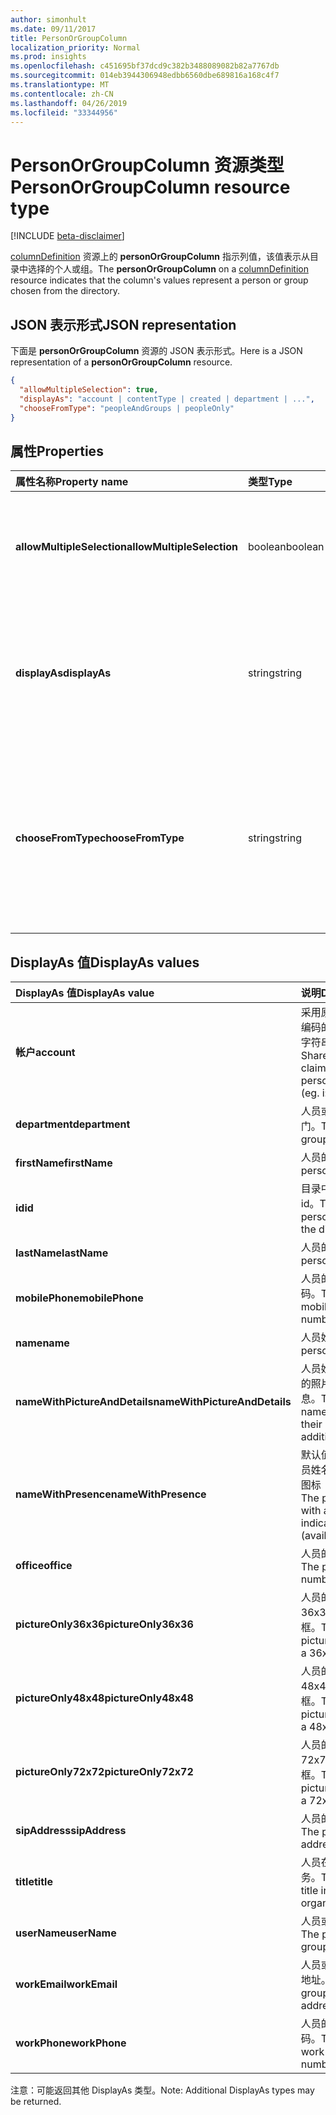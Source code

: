```yaml
---
author: simonhult
ms.date: 09/11/2017
title: PersonOrGroupColumn
localization_priority: Normal
ms.prod: insights
ms.openlocfilehash: c451695bf37dcd9c382b3488089082b82a7767db
ms.sourcegitcommit: 014eb3944306948edbb6560dbe689816a168c4f7
ms.translationtype: MT
ms.contentlocale: zh-CN
ms.lasthandoff: 04/26/2019
ms.locfileid: "33344956"
---
```

# <a name="personorgroupcolumn-resource-type"></a><span data-ttu-id="97b14-102">PersonOrGroupColumn 资源类型</span><span class="sxs-lookup"><span data-stu-id="97b14-102">PersonOrGroupColumn resource type</span></span>

[!INCLUDE [beta-disclaimer](../../includes/beta-disclaimer.md)]

<span data-ttu-id="97b14-103">[columnDefinition](columndefinition.md) 资源上的 **personOrGroupColumn** 指示列值，该值表示从目录中选择的个人或组。</span><span class="sxs-lookup"><span data-stu-id="97b14-103">The **personOrGroupColumn** on a [columnDefinition](columndefinition.md) resource indicates that the column's values represent a person or group chosen from the directory.</span></span>

## <a name="json-representation"></a><span data-ttu-id="97b14-104">JSON 表示形式</span><span class="sxs-lookup"><span data-stu-id="97b14-104">JSON representation</span></span>

<span data-ttu-id="97b14-105">下面是 **personOrGroupColumn** 资源的 JSON 表示形式。</span><span class="sxs-lookup"><span data-stu-id="97b14-105">Here is a JSON representation of a **personOrGroupColumn** resource.</span></span>
<!-- { "blockType": "resource", "@type": "microsoft.graph.personOrGroupColumn", "@property.aka": "chooseFromType=format" } -->

```json
{
  "allowMultipleSelection": true,
  "displayAs": "account | contentType | created | department | ...",
  "chooseFromType": "peopleAndGroups | peopleOnly"
}
```

## <a name="properties"></a><span data-ttu-id="97b14-106">属性</span><span class="sxs-lookup"><span data-stu-id="97b14-106">Properties</span></span>

| <span data-ttu-id="97b14-107">属性名称</span><span class="sxs-lookup"><span data-stu-id="97b14-107">Property name</span></span>              | <span data-ttu-id="97b14-108">类型</span><span class="sxs-lookup"><span data-stu-id="97b14-108">Type</span></span>    | <span data-ttu-id="97b14-109">说明</span><span class="sxs-lookup"><span data-stu-id="97b14-109">Description</span></span>
|:---------------------------|:--------|:--------------------------------------
| <span data-ttu-id="97b14-110">**allowMultipleSelection**</span><span class="sxs-lookup"><span data-stu-id="97b14-110">**allowMultipleSelection**</span></span> | <span data-ttu-id="97b14-111">boolean</span><span class="sxs-lookup"><span data-stu-id="97b14-111">boolean</span></span> | <span data-ttu-id="97b14-112">指示是否可以从源中选择多个值。</span><span class="sxs-lookup"><span data-stu-id="97b14-112">Indicates whether multiple values can be selected from the source.</span></span>
| <span data-ttu-id="97b14-113">**displayAs**</span><span class="sxs-lookup"><span data-stu-id="97b14-113">**displayAs**</span></span>              | <span data-ttu-id="97b14-114">string</span><span class="sxs-lookup"><span data-stu-id="97b14-114">string</span></span>  | <span data-ttu-id="97b14-115">如何显示有关所选个人或组的信息。</span><span class="sxs-lookup"><span data-stu-id="97b14-115">How to display the information about the person or group chosen.</span></span> <span data-ttu-id="97b14-116">请参阅下文。</span><span class="sxs-lookup"><span data-stu-id="97b14-116">See below.</span></span>
| <span data-ttu-id="97b14-117">**chooseFromType**</span><span class="sxs-lookup"><span data-stu-id="97b14-117">**chooseFromType**</span></span>         | <span data-ttu-id="97b14-118">string</span><span class="sxs-lookup"><span data-stu-id="97b14-118">string</span></span>  | <span data-ttu-id="97b14-119">是否允许仅选择人员，或同时选择人员和组。</span><span class="sxs-lookup"><span data-stu-id="97b14-119">Whether to allow selection of people only, or people and groups.</span></span> <span data-ttu-id="97b14-120">必须为 `peopleAndGroups` 或 `peopleOnly` 的其中一个。</span><span class="sxs-lookup"><span data-stu-id="97b14-120">Must be one of `peopleAndGroups` or `peopleOnly`.</span></span>

## <a name="displayas-values"></a><span data-ttu-id="97b14-121">DisplayAs 值</span><span class="sxs-lookup"><span data-stu-id="97b14-121">DisplayAs values</span></span>

| <span data-ttu-id="97b14-122">DisplayAs 值</span><span class="sxs-lookup"><span data-stu-id="97b14-122">DisplayAs value</span></span>               | <span data-ttu-id="97b14-123">说明</span><span class="sxs-lookup"><span data-stu-id="97b14-123">Description</span></span>
|:------------------------------|:-----------------------
| <span data-ttu-id="97b14-124">**帐户**</span><span class="sxs-lookup"><span data-stu-id="97b14-124">**account**</span></span>                   | <span data-ttu-id="97b14-125">采用原始 SharePoint 编码的人员或组声明字符串（如</span><span class="sxs-lookup"><span data-stu-id="97b14-125">The raw SharePoint encoded claim string for the person or group (eg.</span></span> <span data-ttu-id="97b14-126">i:0#.f</span><span class="sxs-lookup"><span data-stu-id="97b14-126">i:0#.f</span></span>|<span data-ttu-id="97b14-127">membership</span><span class="sxs-lookup"><span data-stu-id="97b14-127">membership</span></span>|<span data-ttu-id="97b14-128">jane@contoso.com)。</span><span class="sxs-lookup"><span data-stu-id="97b14-128">jane@contoso.com).</span></span>
| <span data-ttu-id="97b14-129">**department**</span><span class="sxs-lookup"><span data-stu-id="97b14-129">**department**</span></span>                | <span data-ttu-id="97b14-130">人员或组的所在部门。</span><span class="sxs-lookup"><span data-stu-id="97b14-130">The person or group's department.</span></span>
| <span data-ttu-id="97b14-131">**firstName**</span><span class="sxs-lookup"><span data-stu-id="97b14-131">**firstName**</span></span>                 | <span data-ttu-id="97b14-132">人员的名字。</span><span class="sxs-lookup"><span data-stu-id="97b14-132">The person's first name.</span></span>
| <span data-ttu-id="97b14-133">**id**</span><span class="sxs-lookup"><span data-stu-id="97b14-133">**id**</span></span>                        | <span data-ttu-id="97b14-134">目录中个人或组的 id。</span><span class="sxs-lookup"><span data-stu-id="97b14-134">The id of the person or group in the directory.</span></span>
| <span data-ttu-id="97b14-135">**lastName**</span><span class="sxs-lookup"><span data-stu-id="97b14-135">**lastName**</span></span>                  | <span data-ttu-id="97b14-136">人员的姓氏。</span><span class="sxs-lookup"><span data-stu-id="97b14-136">The person's last name.</span></span>
| <span data-ttu-id="97b14-137">**mobilePhone**</span><span class="sxs-lookup"><span data-stu-id="97b14-137">**mobilePhone**</span></span>               | <span data-ttu-id="97b14-138">人员的移动电话号码。</span><span class="sxs-lookup"><span data-stu-id="97b14-138">The person's mobile phone number.</span></span>
| <span data-ttu-id="97b14-139">**name**</span><span class="sxs-lookup"><span data-stu-id="97b14-139">**name**</span></span>                      | <span data-ttu-id="97b14-140">人员姓名。</span><span class="sxs-lookup"><span data-stu-id="97b14-140">The person's name.</span></span>
| <span data-ttu-id="97b14-141">**nameWithPictureAndDetails**</span><span class="sxs-lookup"><span data-stu-id="97b14-141">**nameWithPictureAndDetails**</span></span> | <span data-ttu-id="97b14-142">人员姓名，以及他们的照片和其他详细信息。</span><span class="sxs-lookup"><span data-stu-id="97b14-142">The person's name along with their picture and additional details.</span></span>
| <span data-ttu-id="97b14-143">**nameWithPresence**</span><span class="sxs-lookup"><span data-stu-id="97b14-143">**nameWithPresence**</span></span>          | <span data-ttu-id="97b14-144">默认值。</span><span class="sxs-lookup"><span data-stu-id="97b14-144">Default.</span></span> <span data-ttu-id="97b14-145">人员姓名和状态指示器图标（空闲/忙碌/等）</span><span class="sxs-lookup"><span data-stu-id="97b14-145">The person's name with a presence indicator icon (available/busy/etc.)</span></span>
| <span data-ttu-id="97b14-146">**office**</span><span class="sxs-lookup"><span data-stu-id="97b14-146">**office**</span></span>                    | <span data-ttu-id="97b14-147">人员的办公室电话。</span><span class="sxs-lookup"><span data-stu-id="97b14-147">The person's office number.</span></span>
| <span data-ttu-id="97b14-148">**pictureOnly36x36**</span><span class="sxs-lookup"><span data-stu-id="97b14-148">**pictureOnly36x36**</span></span>          | <span data-ttu-id="97b14-149">人员的照片，采用 36x36 像素的正方形框。</span><span class="sxs-lookup"><span data-stu-id="97b14-149">The person's picture, bounded by a 36x36 px square.</span></span>
| <span data-ttu-id="97b14-150">**pictureOnly48x48**</span><span class="sxs-lookup"><span data-stu-id="97b14-150">**pictureOnly48x48**</span></span>          | <span data-ttu-id="97b14-151">人员的照片，采用 48x48 像素的正方形框。</span><span class="sxs-lookup"><span data-stu-id="97b14-151">The person's picture, bounded by a 48x48 px square.</span></span>
| <span data-ttu-id="97b14-152">**pictureOnly72x72**</span><span class="sxs-lookup"><span data-stu-id="97b14-152">**pictureOnly72x72**</span></span>          | <span data-ttu-id="97b14-153">人员的照片，采用 72x72 像素的正方形框。</span><span class="sxs-lookup"><span data-stu-id="97b14-153">The person's picture, bounded by a 72x72 px square.</span></span>
| <span data-ttu-id="97b14-154">**sipAddress**</span><span class="sxs-lookup"><span data-stu-id="97b14-154">**sipAddress**</span></span>                | <span data-ttu-id="97b14-155">人员的 sip 地址。</span><span class="sxs-lookup"><span data-stu-id="97b14-155">The person's sip address.</span></span>
| <span data-ttu-id="97b14-156">**title**</span><span class="sxs-lookup"><span data-stu-id="97b14-156">**title**</span></span>                     | <span data-ttu-id="97b14-157">人员在组织中的职务。</span><span class="sxs-lookup"><span data-stu-id="97b14-157">The person's title in the organization.</span></span>
| <span data-ttu-id="97b14-158">**userName**</span><span class="sxs-lookup"><span data-stu-id="97b14-158">**userName**</span></span>                  | <span data-ttu-id="97b14-159">人员或组的用户名。</span><span class="sxs-lookup"><span data-stu-id="97b14-159">The person or group's user name.</span></span>
| <span data-ttu-id="97b14-160">**workEmail**</span><span class="sxs-lookup"><span data-stu-id="97b14-160">**workEmail**</span></span>                 | <span data-ttu-id="97b14-161">人员或组的电子邮件地址。</span><span class="sxs-lookup"><span data-stu-id="97b14-161">The person or group's email address.</span></span>
| <span data-ttu-id="97b14-162">**workPhone**</span><span class="sxs-lookup"><span data-stu-id="97b14-162">**workPhone**</span></span>                 | <span data-ttu-id="97b14-163">人员的工作电话号码。</span><span class="sxs-lookup"><span data-stu-id="97b14-163">The person's work phone number.</span></span>

<span data-ttu-id="97b14-164">注意：可能返回其他 DisplayAs 类型。</span><span class="sxs-lookup"><span data-stu-id="97b14-164">Note: Additional DisplayAs types may be returned.</span></span>

<!--
{
  "type": "#page.annotation",
  "description": "",
  "keywords": "",
  "section": "documentation",
  "tocPath": "Resources/PersonOrGroupColumn",
  "suppressions": []
}
-->
